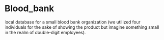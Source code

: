 # Blood_bank
local database for a small blood bank organization (we utilized four individuals for the sake of showing the product but imagine something small in the realm of double-digit employees). 
